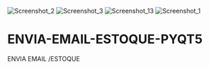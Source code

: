 ![Screenshot_2](https://user-images.githubusercontent.com/48129627/120944047-e9234280-c708-11eb-8ad0-03e665b24be3.png)
![Screenshot_3](https://user-images.githubusercontent.com/48129627/120944048-e9bbd900-c708-11eb-98d4-85de6be7a3f2.png)
![Screenshot_13](https://user-images.githubusercontent.com/48129627/120944049-ea546f80-c708-11eb-85df-7048767f4c5a.png)
![Screenshot_1](https://user-images.githubusercontent.com/48129627/120944051-ea546f80-c708-11eb-8219-e04d31b8eb20.png)
# ENVIA-EMAIL-ESTOQUE-PYQT5
ENVIA EMAIL /ESTOQUE
